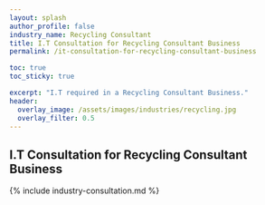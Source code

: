 ```yaml
---
layout: splash 
author_profile: false 
industry_name: Recycling Consultant
title: I.T Consultation for Recycling Consultant Business
permalink: /it-consultation-for-recycling-consultant-business

toc: true
toc_sticky: true

excerpt: "I.T required in a Recycling Consultant Business."
header:
  overlay_image: /assets/images/industries/recycling.jpg
  overlay_filter: 0.5 
---
```


## I.T Consultation for Recycling Consultant Business

{% include industry-consultation.md %}
